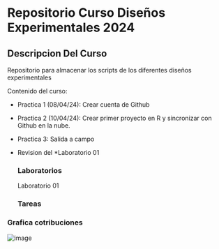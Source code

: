 # Repositorio Curso Diseños Experimentales 2024

## Descripcion Del Curso

Repositorio para almacenar los scripts de los diferentes diseños experimentales

Contenido del curso:

-   Practica 1 (08/04/24): Crear cuenta de Github

-   Practica 2 (10/04/24): Crear primer proyecto en R y sincronizar con Github en la nube.

-   Practica 3: Salida a campo

-   Revision del \*Laboratorio 01

    ### Laboratorios

    Laboratorio 01

    ### Tareas
### Grafica cotribuciones
![image](https://github.com/Binfafante/DisExp_2024/assets/166416198/ff499b7b-221d-4e86-8f7e-6cf85851f102)
